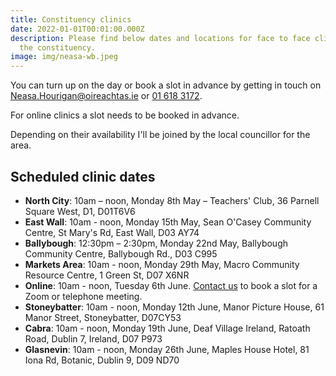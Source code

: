 ```yaml
---
title: Constituency clinics
date: 2022-01-01T00:01:00.000Z
description: Please find below dates and locations for face to face clinics in
  the constituency.
image: img/neasa-wb.jpeg
---
```

You can turn up on the day or book a slot in advance by getting in touch on [Neasa.Hourigan@oireachtas.ie](mailto:neasa.hourigan@oireachtas.ie?subject=Constituency%20clinic%20booking&body=Dear%20Neasa%2C%0D%0A%0D%0AI'd%20meet%20with%20you%20to%20discuss%20%3Cissue%3E.%0D%0A%0D%0AI'd%20like%20to%20attend%20the%20clinic%20on%20%3Cdate%3E%20at%20%3Ctime%3E%20in%20%3Clocation%3E) or [01 618 3172](tel:+35316183172).

For online clinics a slot needs to be booked in advance.

Depending on their availability I'll be joined by the local councillor for the area.

## Scheduled clinic dates

* **North City**: 10am – noon, Monday 8th May – Teachers' Club, 36 Parnell Square West, D1, D01T6V6
* **East Wall**: 10am - noon, Monday 15th May, Sean O'Casey Community Centre, St Mary's Rd, East Wall, D03 AY74
* **Ballybough**: 12:30pm – 2:30pm, Monday 22nd May, Ballybough Community Centre, Ballybough Rd., D03 C995
* **Markets Area**: 10am - noon, Monday 29th May, Macro Community Resource Centre, 1 Green St, D07 X6NR  
* **Online**: 10am - noon, Tuesday 6th June. [Contact us](mailto:neasa.hourigan@oireachtas.ie?subject=Booking%20a%20slot%20for%20online%20clinic%20&body=Dear%20Neasa%2C%0D%0A%0D%0AI'd%20like%20to%20book%20a%20slot%20for%20an%20online%20meeting%20on%206th%20June%20at%2010am%0D%0A%0D%0AI'd%20like%20to%20discuss%20%3C%3E%0D%0A%0D%0A) to book a slot for a Zoom or telephone meeting.
* **Stoneybatter**: 10am - noon, Monday 12th June, Manor Picture House, 61 Manor Street, Stoneybatter, D07CY53
* **Cabra**: 10am - noon, Monday 19th June, Deaf Village Ireland, Ratoath Road, Dublin 7, Ireland, D07 P973
* **Glasnevin**: 10am - noon, Monday 26th June, Maples House Hotel, 81 Iona Rd, Botanic, Dublin 9, D09 ND70
